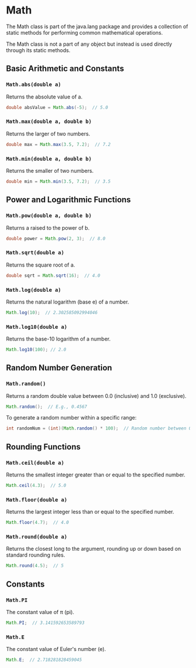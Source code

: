 # Math

The Math class is part of the java.lang package and provides a collection of static methods for performing common mathematical operations.

The Math class is not a part of any object but instead is used directly through its static methods.

## Basic Arithmetic and Constants

### `Math.abs(double a)`

Returns the absolute value of a.

```java
double absValue = Math.abs(-5);  // 5.0
```

### `Math.max(double a, double b)`

Returns the larger of two numbers.

```java
double max = Math.max(3.5, 7.2);  // 7.2
```

### `Math.min(double a, double b)`

Returns the smaller of two numbers.

```java
double min = Math.min(3.5, 7.2);  // 3.5
```

## Power and Logarithmic Functions

### `Math.pow(double a, double b)`

Returns a raised to the power of b.

```java
double power = Math.pow(2, 3);  // 8.0
```

### `Math.sqrt(double a)`

Returns the square root of a.

```java
double sqrt = Math.sqrt(16);  // 4.0
```

### `Math.log(double a)`

Returns the natural logarithm (base e) of a number.

```java
Math.log(10);  // 2.302585092994046
```

### `Math.log10(double a)`

Returns the base-10 logarithm of a number.

```java
Math.log10(100); // 2.0
```

## Random Number Generation

### `Math.random()`

Returns a random double value between 0.0 (inclusive) and 1.0 (exclusive).

```java
Math.random();  // E.g., 0.4567
```

To generate a random number within a specific range:

```java
int randomNum = (int)(Math.random() * 100);  // Random number between 0 and 99
```

## Rounding Functions

### `Math.ceil(double a)`

Returns the smallest integer greater than or equal to the specified number.

```java
Math.ceil(4.3);  // 5.0
```

### `Math.floor(double a)`

Returns the largest integer less than or equal to the specified number.

```java
Math.floor(4.7);  // 4.0
```

### `Math.round(double a)`

Returns the closest long to the argument, rounding up or down based on standard rounding rules.

```java
Math.round(4.5);  // 5
```

## Constants

### `Math.PI`

The constant value of π (pi).

```java
Math.PI;  // 3.141592653589793
```

### `Math.E`

The constant value of Euler's number (e).

```java
Math.E;  // 2.718281828459045
```
